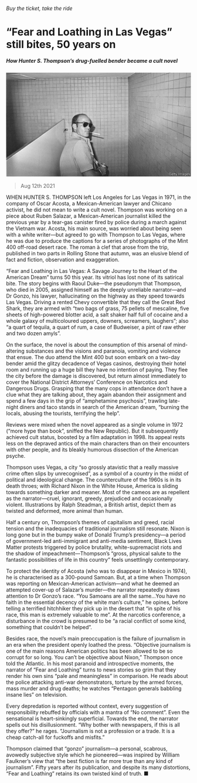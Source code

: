 ###### Buy the ticket, take the ride

# “Fear and Loathing in Las Vegas” still bites, 50 years on 

##### How Hunter S. Thompson’s drug-fuelled bender became a cult novel 

![image](images/20210814_BKP003_0.jpg) 

> Aug 12th 2021 

WHEN HUNTER S. THOMPSON left Los Angeles for Las Vegas in 1971, in the company of Oscar Acosta, a Mexican-American lawyer and Chicano activist, he did not mean to write a cult novel. Thompson was working on a piece about Ruben Salazar, a Mexican-American journalist killed the previous year by a tear-gas canister fired by police during a march against the Vietnam war. Acosta, his main source, was worried about being seen with a white writer—but agreed to go with Thompson to Las Vegas, where he was due to produce the captions for a series of photographs of the Mint 400 off-road desert race. The roman à clef that arose from the trip, published in two parts in Rolling Stone that autumn, was an elusive blend of fact and fiction, observation and exaggeration.

“Fear and Loathing in Las Vegas: A Savage Journey to the Heart of the American Dream” turns 50 this year. Its vitriol has lost none of its satirical bite. The story begins with Raoul Duke—the pseudonym that Thompson, who died in 2005, assigned himself as the deeply unreliable narrator—and Dr Gonzo, his lawyer, hallucinating on the highway as they speed towards Las Vegas. Driving a rented Chevy convertible that they call the Great Red Shark, they are armed with “two bags of grass, 75 pellets of mescaline, five sheets of high-powered blotter acid, a salt shaker half full of cocaine and a whole galaxy of multicoloured uppers, downers, screamers, laughers”; also “a quart of tequila, a quart of rum, a case of Budweiser, a pint of raw ether and two dozen amyls”.


On the surface, the novel is about the consumption of this arsenal of mind-altering substances and the visions and paranoia, vomiting and violence that ensue. The duo attend the Mint 400 but soon embark on a two-day bender amid the glitzy decadence of Vegas casinos, destroying their hotel room and running up a huge bill they have no intention of paying. They flee the city before the damage is discovered, but return almost immediately to cover the National District Attorneys’ Conference on Narcotics and Dangerous Drugs. Grasping that the many cops in attendance don’t have a clue what they are talking about, they again abandon their assignment and spend a few days in the grip of “amphetamine psychosis”, trawling late-night diners and taco stands in search of the American dream, “burning the locals, abusing the tourists, terrifying the help”.

Reviews were mixed when the novel appeared as a single volume in 1972 (“more hype than book”, sniffed the New Republic). But it subsequently achieved cult status, boosted by a film adaptation in 1998. Its appeal rests less on the depraved antics of the main characters than on their encounters with other people, and its bleakly humorous dissection of the American psyche.

Thompson uses Vegas, a city “so grossly atavistic that a really massive crime often slips by unrecognised”, as a symbol of a country in the midst of political and ideological change. The counterculture of the 1960s is in its death throes; with Richard Nixon in the White House, America is sliding towards something darker and meaner. Most of the cameos are as repellent as the narrator—cruel, ignorant, greedy, prejudiced and occasionally violent. Illustrations by Ralph Steadman, a British artist, depict them as twisted and deformed, more animal than human.

Half a century on, Thompson’s themes of capitalism and greed, racial tension and the inadequacies of traditional journalism still resonate. Nixon is long gone but in the bumpy wake of Donald Trump’s presidency—a period of government-led anti-immigrant and anti-media sentiment, Black Lives Matter protests triggered by police brutality, white-supremacist riots and the shadow of impeachment—Thompson’s “gross, physical salute to the fantastic possibilities of life in this country” feels unsettlingly contemporary.

To protect the identity of Acosta (who was to disappear in Mexico in 1974), he is characterised as a 300-pound Samoan. But, at a time when Thompson was reporting on Mexican-American activism—and what he deemed an attempted cover-up of Salazar’s murder—the narrator repeatedly draws attention to Dr Gonzo’s race. “You Samoans are all the same…You have no faith in the essential decency of the white man’s culture,” he opines, before telling a terrified hitchhiker they pick up in the desert that “in spite of his race, this man is extremely valuable to me”. At the narcotics conference, a disturbance in the crowd is presumed to be “a racial conflict of some kind, something that couldn’t be helped”.

Besides race, the novel’s main preoccupation is the failure of journalism in an era when the president openly loathed the press. “Objective journalism is one of the main reasons American politics has been allowed to be so corrupt for so long. You can’t be objective about Nixon,” Thompson once told the Atlantic. In his most paranoid and introspective moments, the narrator of “Fear and Loathing” turns to news stories so grim that they render his own sins “pale and meaningless” in comparison. He reads about the police attacking anti-war demonstrators, torture by the armed forces, mass murder and drug deaths; he watches “Pentagon generals babbling insane lies” on television.

Every depredation is reported without context, every suggestion of responsibility rebuffed by officials with a mantra of “No comment”. Even the sensational is heart-sinkingly superficial. Towards the end, the narrator spells out his disillusionment. “Why bother with newspapers, if this is all they offer?” he rages. “Journalism is not a profession or a trade. It is a cheap catch-all for fuckoffs and misfits.”

Thompson claimed that “gonzo” journalism—a personal, scabrous, avowedly subjective style which he pioneered—was inspired by William Faulkner’s view that “the best fiction is far more true than any kind of journalism”. Fifty years after its publication, and despite its many distortions, “Fear and Loathing” retains its own twisted kind of truth. ■

